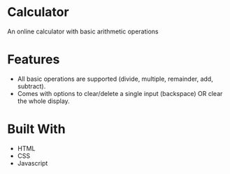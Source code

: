 # Calculator
An online calculator with basic arithmetic operations 

# Features 
- All basic operations are supported (divide, multiple, remainder, add, subtract).
- Comes with options to clear/delete a single input (backspace) OR clear the whole display.

# Built With 
- HTML
- CSS
- Javascript 

